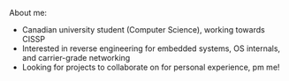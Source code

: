 About me:
- Canadian university student (Computer Science), working towards CISSP
- Interested in reverse engineering for embedded systems, OS internals, and carrier-grade networking
- Looking for projects to collaborate on for personal experience, pm me!
